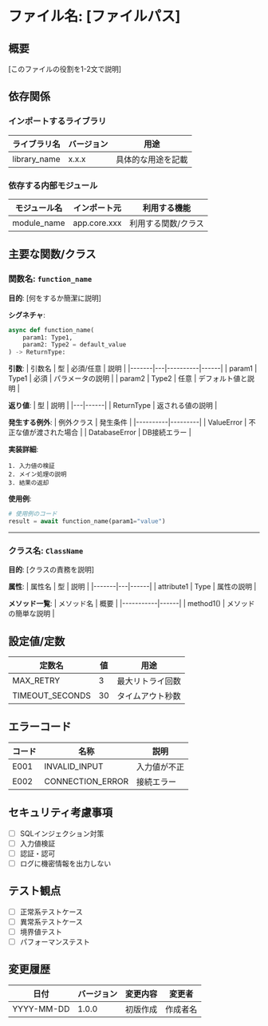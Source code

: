 # ファイル名: [ファイルパス]

## 概要
[このファイルの役割を1-2文で説明]

## 依存関係

### インポートするライブラリ
| ライブラリ名 | バージョン | 用途 |
|------------|---------|------|
| library_name | x.x.x | 具体的な用途を記載 |

### 依存する内部モジュール  
| モジュール名 | インポート元 | 利用する機能 |
|------------|------------|------------|
| module_name | app.core.xxx | 利用する関数/クラス |

## 主要な関数/クラス

### 関数名: `function_name`
**目的**: [何をするか簡潔に説明]

**シグネチャ**:
```python
async def function_name(
    param1: Type1,
    param2: Type2 = default_value
) -> ReturnType:
```

**引数**:
| 引数名 | 型 | 必須/任意 | 説明 |
|-------|---|----------|------|
| param1 | Type1 | 必須 | パラメータの説明 |
| param2 | Type2 | 任意 | デフォルト値と説明 |

**返り値**:
| 型 | 説明 |
|---|------|
| ReturnType | 返される値の説明 |

**発生する例外**:
| 例外クラス | 発生条件 |
|----------|---------|
| ValueError | 不正な値が渡された場合 |
| DatabaseError | DB接続エラー |

**実装詳細**:
```
1. 入力値の検証
2. メイン処理の説明
3. 結果の返却
```

**使用例**:
```python
# 使用例のコード
result = await function_name(param1="value")
```

---

### クラス名: `ClassName`
**目的**: [クラスの責務を説明]

**属性**:
| 属性名 | 型 | 説明 |
|-------|---|------|
| attribute1 | Type | 属性の説明 |

**メソッド一覧**:
| メソッド名 | 概要 |
|-----------|------|
| method1() | メソッドの簡単な説明 |

## 設定値/定数

| 定数名 | 値 | 用途 |
|--------|---|------|
| MAX_RETRY | 3 | 最大リトライ回数 |
| TIMEOUT_SECONDS | 30 | タイムアウト秒数 |

## エラーコード

| コード | 名称 | 説明 |
|-------|------|------|
| E001 | INVALID_INPUT | 入力値が不正 |
| E002 | CONNECTION_ERROR | 接続エラー |

## セキュリティ考慮事項
- [ ] SQLインジェクション対策
- [ ] 入力値検証
- [ ] 認証・認可
- [ ] ログに機密情報を出力しない

## テスト観点
- [ ] 正常系テストケース
- [ ] 異常系テストケース  
- [ ] 境界値テスト
- [ ] パフォーマンステスト

## 変更履歴
| 日付 | バージョン | 変更内容 | 変更者 |
|-----|-----------|---------|--------|
| YYYY-MM-DD | 1.0.0 | 初版作成 | 作成者名 |